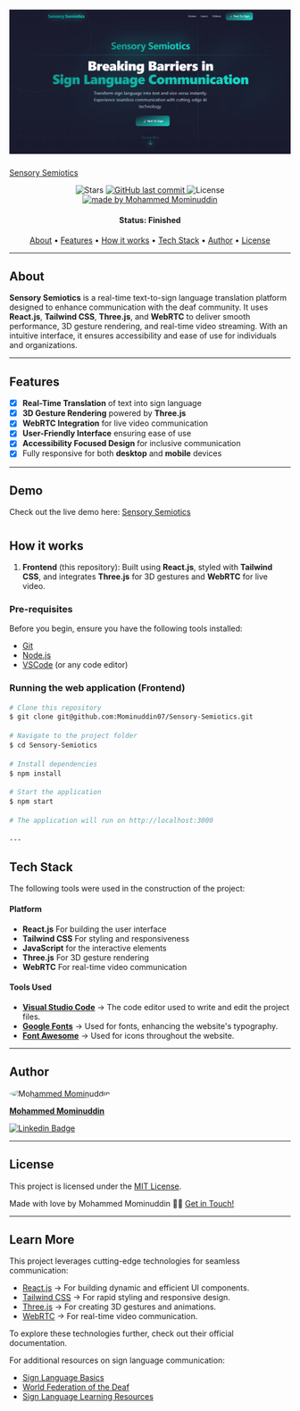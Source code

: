 <h1 align="center">
    <img alt="Sensory Semiotics" title="#About" src="./src/Assets/Screenshot 2025-03-19 181328.png" />
</h1>


  
  <a href="https://sensorysemiotics.netlify.app/"> Sensory Semiotics</a>
</h1>

<p align="center">

  <img alt="Stars" src="https://img.shields.io/github/stars/Mominuddin07/Sensory-Semiotics?style=social">

  <a href="https://github.com/Mominuddin07/Sensory-Semiotics">
    <img alt="GitHub last commit" src="https://img.shields.io/github/last-commit/Mominuddin07/Sensory-Semiotics">
  </a>

  <img alt="License" src="https://img.shields.io/badge/license-MIT-brightgreen">

  <a href="https://github.com/Mominuddin07/">
    <img alt="made by Mohammed Mominuddin" src="https://img.shields.io/badge/made%20by-Mohammed%20Mominuddin-ff69b4">
  </a>
</p>


<h4 align="center"> 
	 Status: Finished
</h4>

<p align="center">
 <a href="#about">About</a> •
 <a href="#features">Features</a> •
 <a href="#how-it-works">How it works</a> • 
 <a href="#tech-stack">Tech Stack</a> •  
 <a href="#author">Author</a> • 
 <a href="#license">License</a>
</p>

---

## About

**Sensory Semiotics** is a real-time text-to-sign language translation platform designed to enhance communication with the deaf community. It uses **React.js**, **Tailwind CSS**, **Three.js**, and **WebRTC** to deliver smooth performance, 3D gesture rendering, and real-time video streaming. With an intuitive interface, it ensures accessibility and ease of use for individuals and organizations.

---

## Features

- [x] **Real-Time Translation** of text into sign language
- [x] **3D Gesture Rendering** powered by **Three.js**
- [x] **WebRTC Integration** for live video communication
- [x] **User-Friendly Interface** ensuring ease of use
- [x] **Accessibility Focused Design** for inclusive communication
- [x] Fully responsive for both **desktop** and **mobile** devices

---

## Demo
Check out the live demo here: [Sensory Semiotics](https://sensorysemiotics.netlify.app/)
<h1 align="center">

## How it works

1. **Frontend** (this repository): Built using **React.js**, styled with **Tailwind CSS**, and integrates **Three.js** for 3D gestures and **WebRTC** for live video.

### Pre-requisites

Before you begin, ensure you have the following tools installed:
- [Git](https://git-scm.com)
- [Node.js](https://nodejs.org/en/)
- [VSCode](https://code.visualstudio.com/) (or any code editor)

### Running the web application (Frontend)

```bash
# Clone this repository
$ git clone git@github.com:Mominuddin07/Sensory-Semiotics.git

# Navigate to the project folder
$ cd Sensory-Semiotics

# Install dependencies
$ npm install

# Start the application
$ npm start

# The application will run on http://localhost:3000

---
```

## Tech Stack

The following tools were used in the construction of the project:

#### **Platform**
- **React.js** For building the user interface
- **Tailwind CSS** For styling and responsiveness
- **JavaScript** for the interactive elements
- **Three.js** For 3D gesture rendering
- **WebRTC**  For real-time video communication 

#### **Tools Used**
- **[Visual Studio Code](https://code.visualstudio.com/)** → The code editor used to write and edit the project files.
- **[Google Fonts](https://fonts.google.com/)** → Used for fonts, enhancing the website's typography.
- **[Font Awesome](https://fontawesome.com/)** → Used for icons throughout the website.

---

## Author

<a href="https://www.linkedin.com/in/mohammed-mominuddin-350180259/">
 <img style="border-radius: 50%;" src="https://media-exp1.licdn.com/dms/image/C4E03AQFY3bB4gWUEVw/profile-displayphoto-shrink_200_200/0/1638286563108?e=1651708800&v=beta&t=WQhkU4GF5vPmHiAb788WkvXJaXnyKhYz5oarqqcfGBA" width="70px;" alt="Mohammed Mominuddin"/>
 <br />
 <p><b>Mohammed Mominuddin</b></p></a>
 
[![Linkedin Badge](https://img.shields.io/badge/-Mohammed%20Mominuddin-blue?style=flat-square&logo=Linkedin&logoColor=white&link=https://www.linkedin.com/in/mohammed-mominuddin-350180259/)](https://www.linkedin.com/in/mohammed-mominuddin-350180259/)

---

## License

This project is licensed under the [MIT License](./LICENSE).

Made with love by Mohammed Mominuddin 👋🏽 [Get in Touch!](https://www.linkedin.com/in/mohammed-mominuddin-350180259/)

---

## Learn More

This project leverages cutting-edge technologies for seamless communication:

- [React.js](https://react.dev/) → For building dynamic and efficient UI components.
- [Tailwind CSS](https://tailwindcss.com/) → For rapid styling and responsive design.
- [Three.js](https://threejs.org/) → For creating 3D gestures and animations.
- [WebRTC](https://webrtc.org/) → For real-time video communication.

To explore these technologies further, check out their official documentation.

For additional resources on sign language communication:
- [Sign Language Basics](https://www.nad.org/resources/american-sign-language/)  
- [World Federation of the Deaf](https://wfdeaf.org/)  
- [Sign Language Learning Resources](https://www.startasl.com/)  

